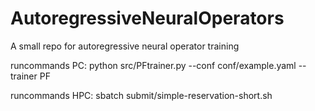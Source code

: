 # AutoregressiveNeuralOperators
A small repo for autoregressive neural operator training

runcommands PC:
python src/PFtrainer.py --conf conf/example.yaml --trainer PF

runcommands HPC:
sbatch submit/simple-reservation-short.sh